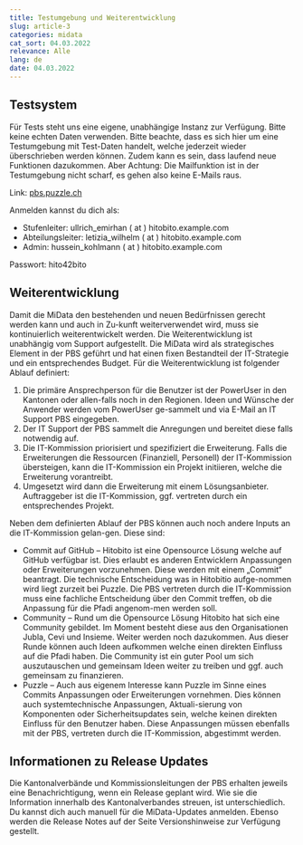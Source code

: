 ```yaml
---
title: Testumgebung und Weiterentwicklung
slug: article-3
categories: midata
cat_sort: 04.03.2022
relevance: Alle
lang: de
date: 04.03.2022
---
```


## Testsystem

Für Tests steht uns eine eigene, unabhängige Instanz zur Verfügung. Bitte keine echten Daten verwenden. Bitte beachte, dass es sich hier um eine Test­um­gebung mit Test-Daten handelt, welche jederzeit wieder überschrieben werden können. Zudem kann es sein, dass laufend neue Funktionen dazukommen. Aber Achtung: Die Mailfunktion ist in der Testumgebung nicht scharf, es gehen also keine E-Mails raus.

Link: [pbs.puzzle.ch](https://pbs.puzzle.ch/)

Anmelden kannst du dich als:

* Stufenleiter: ullrich_emirhan ( at ) hitobito.example.com
* Abteilungsleiter: letizia_wilhelm ( at ) hitobito.example.com
* Admin: hussein_kohlmann ( at ) hitobito.example.com

Passwort: hito42bito

## Weiterentwicklung

Damit die MiData den bestehenden und neuen Bedürfnissen gerecht werden kann und auch in Zu-kunft weiterverwendet wird, muss sie kontinuierlich weiterentwickelt werden. Die Weiterentwicklung ist unabhängig vom Support aufgestellt. Die MiData wird als strategisches Element in der PBS geführt und hat einen fixen Bestandteil der IT-Strategie und ein entsprechendes Budget.
Für die Weiterentwicklung ist folgender Ablauf definiert: 
1. Die primäre Ansprechperson für die Benutzer ist der PowerUser in den Kantonen oder allen-falls noch in den Regionen. Ideen und Wünsche der Anwender werden vom PowerUser ge-sammelt und via E-Mail an IT Support PBS eingegeben. 
2. Der IT Support der PBS sammelt die Anregungen und bereitet diese falls notwendig auf. 
3. Die IT-Kommission priorisiert und spezifiziert die Erweiterung. Falls die Erweiterungen die Ressourcen (Finanziell, Personell) der IT-Kommission übersteigen, kann die IT-Kommission ein Projekt initiieren, welche die Erweiterung vorantreibt. 
4. Umgesetzt wird dann die Erweiterung mit einem Lösungsanbieter. Auftraggeber ist die IT-Kommission, ggf. vertreten durch ein entsprechendes Projekt. 

Neben dem definierten Ablauf der PBS können auch noch andere Inputs an die IT-Kommission gelan-gen. Diese sind: 
*	Commit auf GitHub – Hitobito ist eine Opensource Lösung welche auf GitHub verfügbar ist. Dies erlaubt es anderen Entwicklern Anpassungen oder Erweiterungen vorzunehmen. Diese werden mit einem „Commit“ beantragt. Die technische Entscheidung was in Hitobitio aufge-nommen wird liegt zurzeit bei Puzzle. Die PBS vertreten durch die IT-Kommission muss eine fachliche Entscheidung über den Commit treffen, ob die Anpassung für die Pfadi angenom-men werden soll. 
*	Community – Rund um die Opensource Lösung Hitobito hat sich eine Community gebildet. Im Moment besteht diese aus den Organisationen Jubla, Cevi und Insieme. Weiter werden noch dazukommen. Aus dieser Runde können auch Ideen aufkommen welche einen direkten Einfluss auf die Pfadi haben. Die Community ist ein guter Pool um sich auszutauschen und gemeinsam Ideen weiter zu treiben und ggf. auch gemeinsam zu finanzieren. 
*	Puzzle – Auch aus eigenem Interesse kann Puzzle im Sinne eines Commits Anpassungen oder Erweiterungen vornehmen. Dies können auch systemtechnische Anpassungen, Aktuali-sierung von Komponenten oder Sicherheitsupdates sein, welche keinen direkten Einfluss für den Benutzer haben. Diese Anpassungen müssen ebenfalls mit der PBS, vertreten durch die IT-Kommission, abgestimmt werden. 


## Informationen zu Release Updates
Die Kantonalverbände und Kommissionsleitungen der PBS erhalten jeweils eine Benachrichtigung, wenn ein Release geplant wird. Wie sie die Information innerhalb des Kantonalverbandes streuen, ist unterschiedlich. Du kannst dich auch manuell für die MiData-Updates anmelden.
Ebenso werden die Release Notes auf der Seite Versionshinweise zur Verfügung gestellt. 
